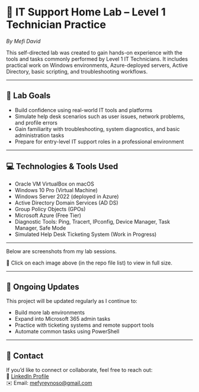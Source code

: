 # 🧪 IT Support Home Lab – Level 1 Technician Practice  
*By Mefi David*

This self-directed lab was created to gain hands-on experience with the tools and tasks commonly performed by Level 1 IT Technicians. It includes practical work on Windows environments, Azure-deployed servers, Active Directory, basic scripting, and troubleshooting workflows.

---

## 🎯 Lab Goals

- Build confidence using real-world IT tools and platforms
- Simulate help desk scenarios such as user issues, network problems, and profile errors
- Gain familiarity with troubleshooting, system diagnostics, and basic administration tasks
- Prepare for entry-level IT support roles in a professional environment

---

## 💻 Technologies & Tools Used

- Oracle VM VirtualBox on macOS
- Windows 10 Pro (Virtual Machine)
- Windows Server 2022 (deployed in Azure)
- Active Directory Domain Services (AD DS)
- Group Policy Objects (GPOs)
- Microsoft Azure (Free Tier)
- Diagnostic Tools: Ping, Tracert, IPconfig, Device Manager, Task Manager, Safe Mode
- Simulated Help Desk Ticketing System (Work in Progress)

---
Below are screenshots from my lab sessions.

📎 Click on each image above (in the repo file list) to view in full size.

---

## 🔄 Ongoing Updates

This project will be updated regularly as I continue to:
- Build more lab environments
- Expand into Microsoft 365 admin tasks
- Practice with ticketing systems and remote support tools
- Automate common tasks using PowerShell

---

## 🧠 Contact

If you’d like to connect or collaborate, feel free to reach out:  
🔗 [LinkedIn Profile](https://linkedin.com/in/mefi-david-reynoso-797704272)  
✉️ Email: mefyreynoso@gmail.com
